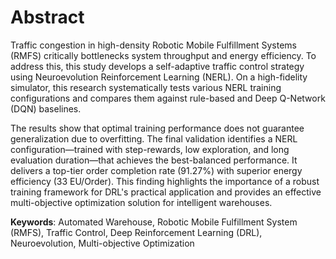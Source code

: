 # Abstract

Traffic congestion in high-density Robotic Mobile Fulfillment Systems (RMFS) critically bottlenecks system throughput and energy efficiency. To address this, this study develops a self-adaptive traffic control strategy using Neuroevolution Reinforcement Learning (NERL). On a high-fidelity simulator, this research systematically tests various NERL training configurations and compares them against rule-based and Deep Q-Network (DQN) baselines.

The results show that optimal training performance does not guarantee generalization due to overfitting. The final validation identifies a NERL configuration—trained with step-rewards, low exploration, and long evaluation duration—that achieves the best-balanced performance. It delivers a top-tier order completion rate (91.27%) with superior energy efficiency (33 EU/Order). This finding highlights the importance of a robust training framework for DRL's practical application and provides an effective multi-objective optimization solution for intelligent warehouses.

**Keywords**: Automated Warehouse, Robotic Mobile Fulfillment System (RMFS), Traffic Control, Deep Reinforcement Learning (DRL), Neuroevolution, Multi-objective Optimization 